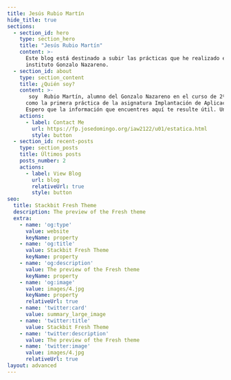 ```yaml
---
title: Jesús Rubio Martín
hide_title: true
sections:
  - section_id: hero
    type: section_hero
    title: "Jesús Rubio Martín"
    content: >-
      Este blog está destinado a subir las prácticas que he realizado en el curso de 2º de ASIR en el 
      instituto Gonzalo Nazareno.
  - section_id: about
    type: section_content
    title: ¿Quién soy?
    content: >-
       soy  Rubio Martín, alumno del Gonzalo Nazareno en el curso de 2º de ASIR. Este blog nace 
      como la primera práctica de la asignatura Implantación de Aplicaciones Web.
      Espero que la información que encuentres aquí te resulte útil. Un saludo.
    actions:
      - label: Contact Me
        url: https://fp.josedomingo.org/iaw2122/u01/estatica.html
        style: button
  - section_id: recent-posts
    type: section_posts
    title: Últimos posts
    posts_number: 2
    actions:
      - label: View Blog
        url: blog
        relativeUrl: true
        style: button
seo:
  title: Stackbit Fresh Theme
  description: The preview of the Fresh theme
  extra:
    - name: 'og:type'
      value: website
      keyName: property
    - name: 'og:title'
      value: Stackbit Fresh Theme
      keyName: property
    - name: 'og:description'
      value: The preview of the Fresh theme
      keyName: property
    - name: 'og:image'
      value: images/4.jpg
      keyName: property
      relativeUrl: true
    - name: 'twitter:card'
      value: summary_large_image
    - name: 'twitter:title'
      value: Stackbit Fresh Theme
    - name: 'twitter:description'
      value: The preview of the Fresh theme
    - name: 'twitter:image'
      value: images/4.jpg
      relativeUrl: true
layout: advanced
---
```

